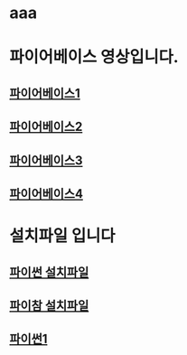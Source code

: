 # aaa
# 파이어베이스 영상입니다. <br>
## [파이어베이스1](https://www.youtube.com/watch?v=WMlS_489hiE) <br>
## [파이어베이스2](https://www.youtube.com/watch?v=VJ6hssw0Wgo&t=583s) <br>
## [파이어베이스3](https://www.youtube.com/watch?v=6ilUCFquEeI&t=3s) <br>
## [파이어베이스4](https://www.youtube.com/watch?v=UpTXMoyJL3A) <br>

# 설치파일 입니다<br>
## [파이썬 설치파일](https://drive.google.com/file/d/1PABXsZEF385c1DAmCMXBJlmFd6QeDOkm/view?usp=sharing) <br>
## [파이참 설치파일](https://drive.google.com/file/d/12A2nKEi1Jfg9LYO9LiA__CCD6cG1JPKk/view?usp=sharing) <br>

## [파이썬1](https://www.youtube.com/watch?v=xgMY2RriGLM) <br>
